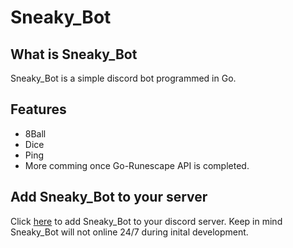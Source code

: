 # Sneaky_Bot



## What is Sneaky_Bot

Sneaky_Bot is a simple discord bot programmed in Go.

## Features

- 8Ball
- Dice
- Ping
- More comming once Go-Runescape API is completed.

## Add Sneaky_Bot to your server
Click [here](https://discordapp.com/oauth2/authorize?client_id=248674304076546048&scope=bot&permissions=0) to add Sneaky_Bot to your discord server. Keep in mind Sneaky_Bot will not online 24/7 during inital development.
